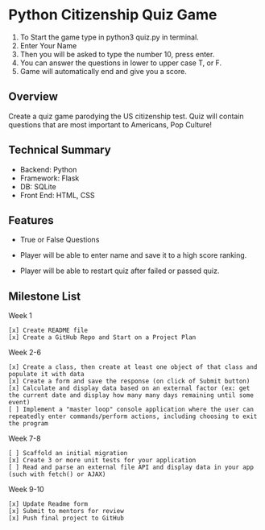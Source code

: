 # Python Citizenship Quiz Game 

1. To Start the game type in python3 quiz.py in terminal.
2. Enter Your Name 
2. Then you will be asked to type the number 10, press enter. 
3. You can answer the questions in lower to upper case T, or F. 
4. Game will automatically end and give you a score. 

## Overview
Create a quiz game parodying the US citizenship test. Quiz will contain questions that are most important to Americans, Pop Culture!

## Technical Summary

* Backend: Python
* Framework: Flask
* DB: SQLite
* Front End: HTML, CSS

## Features

* True or False Questions

* Player will be able to enter name and save it to a high score ranking.

* Player will be able to restart quiz after failed or passed quiz. 

## Milestone List

Week 1

    [x] Create README file
    [x] Create a GitHub Repo and Start on a Project Plan

Week 2-6

    [x] Create a class, then create at least one object of that class and populate it with data
    [x] Create a form and save the response (on click of Submit button)
    [x] Calculate and display data based on an external factor (ex: get the current date and display how many many days remaining until some event)
    [ ] Implement a "master loop" console application where the user can repeatedly enter commands/perform actions, including choosing to exit the program

    
Week 7-8

    [ ] Scaffold an initial migration
    [x] Create 3 or more unit tests for your application
    [ ] Read and parse an external file API and display data in your app (such with fetch() or AJAX)
   
Week 9-10

    [x] Update Readme form
    [x] Submit to mentors for review 
    [x] Push final project to GitHub



